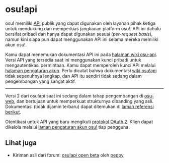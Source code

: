 # osu!api

osu! memiliki [API](https://id.wikipedia.org/wiki/Antarmuka_pemrograman_aplikasi) publik yang dapat digunakan oleh layanan pihak ketiga untuk mendukung dan memperluas jangkauan platform osu!. API ini dahulu bersifat pribadi dan hanya dapat digunakan sesuai (*per-request basis*), namun kini siapa pun dapat menggunakan API ini selama mereka memiliki akun osu!.

Kamu dapat menemukan dokumentasi API ini pada [halaman wiki osu-api](https://github.com/ppy/osu-api/wiki). Versi API yang tersedia saat ini menggunakan kunci pribadi untuk mengautentikasi permintaan. Kamu dapat memperoleh kunci API melalui [halaman pengaturan akun](https://osu.ppy.sh/home/account/edit#legacy-api). Perlu dicatat bahwa dokumentasi [wiki osu!api](https://github.com/ppy/osu-api/wiki) tidak sepenuhnya lengkap, dan API itu sendiri tidak sedang dalam pengembangan yang sangat aktif.

---

Versi 2 dari osu!api saat ini sedang dalam tahap pengembangan di [osu-web](https://github.com/ppy/osu-web), dan bertujuan untuk memperkuat strukturnya dibanding yang asli. Dokumentasi (tidak dijamin terbaru) dapat ditemukan di [laman referensi berikut](https://docs.ppy.sh).

Otentikasi untuk API yang baru mengikuti [protokol OAuth 2](https://oauth.net/2/). Klien dapat dikelola melalui [laman pengaturan akun osu!](https://osu.ppy.sh/home/account/edit) tiap pengguna.

## Lihat juga

- Kiriman asli dari forum: [osu!api open beta](https://osu.ppy.sh/community/forums/topics/141240) oleh [peppy](https://osu.ppy.sh/users/2)
